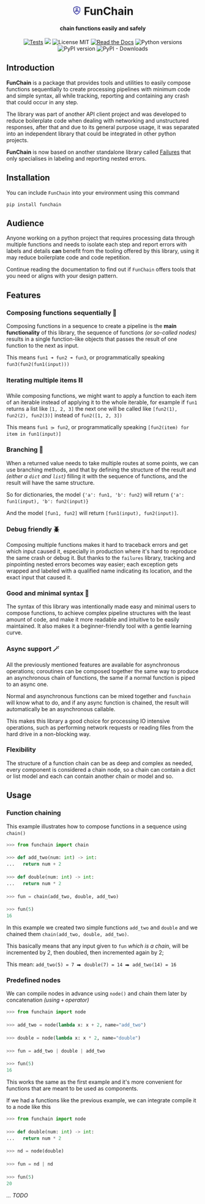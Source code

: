<div align="center" id="heading">
  <h1><img src="./docs/_static/favicon/favicon.svg" alt="logo" width="24" height="24" /> FunChain</h1>
  <strong style="">chain functions easily and safely</strong>
  <div>
    <br/>
    <a href="https://github.com/mediadnan/funchain/actions/workflows/tests.yml"><img src="https://github.com/mediadnan/funchain/actions/workflows/tests.yml/badge.svg" alt="Tests" /></a>
    <a href="https://codecov.io/gh/mediadnan/FunChain" ><img src="https://codecov.io/gh/mediadnan/FunChain/graph/badge.svg?token=HZWUDTLC3O"/></a>
    <img src="https://img.shields.io/github/license/mediadnan/funchain" alt="License MIT" />
    <a href="https://funchain.readthedocs.io/en/latest/"><img src="https://img.shields.io/readthedocs/funchain" alt="Read the Docs"></a>
    <img src="https://img.shields.io/pypi/pyversions/funchain" alt="Python versions" />
    <img src="https://img.shields.io/pypi/v/funchain" alt="PyPI version" />
    <img src="https://img.shields.io/pypi/dm/funchain" alt="PyPI - Downloads"/>
  </div>
</div> 


## Introduction
**FunChain** is a package that provides tools and utilities to easily compose functions sequentially
to create processing pipelines with minimum code and simple syntax,
all while tracking, reporting and containing any crash that could occur in any step.  

The library was part of another API client project and was developed to reduce boilerplate code when dealing
with networking and unstructured responses, after that and due to its general purpose usage, it was separated 
into an independent library that could be integrated in other python projects.

**FunChain** is now based on another standalone library called [Failures](https://pypi.org/project/failures/)
that only specialises in labeling and reporting nested errors.

## Installation
You can include ``FunChain`` into your environment using this command

````shell
pip install funchain
````

## Audience
Anyone working on a python project that requires processing data through multiple functions and needs to isolate
each step and report errors with labels and details **can** benefit from the tooling offered by this library,
using it may reduce boilerplate code and code repetition.

Continue reading the documentation to find out if ``FunChain`` offers tools that you need 
or aligns with your design pattern.

## Features
### Composing functions sequentially 🔗
Composing functions in a sequence to create a pipeline
is the **main functionality** of this library, the sequence
of functions *(or so-called nodes)* results in a single
function-like objects that passes the result of one function
to the next as input.

This means `fun1 ➜ fun2 ➜ fun3`, or programmatically speaking
`fun3(fun2(fun1(input)))`

### Iterating multiple items ⛓️
While composing functions, we might want to apply a function
to each item of an iterable instead of applying it to the whole
iterable, for example if ``fun1`` returns a list like ``[1, 2, 3]`` 
the next one will be called like ``[fun2(1), fun2(2), fun2(3)]`` 
instead of ``fun2([1, 2, 3])``

This means `fun1 ⭄ fun2`, or programmatically speaking 
`[fun2(item) for item in fun1(input)]`

### Branching 🦑
When a returned value needs to take multiple routes at some points,
we can use branching methods, and that by defining the structure
of the result and _(either a ``dict`` and ``list``)_ filling it
with the sequence of functions, and the result will have the same 
structure.

So for dictionaries, the model `{'a': fun1, 'b': fun2}` will return
`{'a': fun1(input), 'b': fun2(input)}`

And the model `[fun1, fun2]` will return `[fun1(input), fun2(input)]`.

### Debug friendly 🪲
Composing multiple functions makes it hard
to traceback errors and get which input caused it,
especially in production where it's hard to reproduce 
the same crash or debug it.
But thanks to the ``failures`` library, tracking and pinpointing 
nested errors becomes way easier; each exception gets wrapped
and labeled with a qualified name indicating its location, and
the exact input that caused it.

### Good and minimal syntax 🎈
The syntax of this library was intentionally made easy and minimal users to compose functions,
to achieve complex pipeline structures with the least amount of code, and make it more readable and intuitive
to be easily maintained. It also makes it a beginner-friendly tool with a gentle learning curve.

### Async support 🪄
All the previously mentioned features are available for asynchronous
operations; coroutines can be composed together the same way to produce
an asynchronous chain of functions,
the same if a normal function is piped to an async one.

Normal and asynchronous functions can be mixed together and
`funchain` will know what to do, and if any async function is chained,
the result will automatically be an asynchronous callable.

This makes this library a good choice for processing IO intensive
operations, such as performing network requests or reading files from
the hard drive in a non-blocking way.

### Flexibility
The structure of a function chain can be as deep and complex as needed,
every component is considered a chain node, so a chain can contain a
dict or list model and each can contain another chain or model and so.

## Usage
### Function chaining

This example illustrates how to compose functions in a sequence
using `chain()`

```python
>>> from funchain import chain

>>> def add_two(num: int) -> int:
...   return num + 2

>>> def double(num: int) -> int:
...   return num * 2

>>> fun = chain(add_two, double, add_two)

>>> fun(5)
16
```
In this example we created two simple functions `add_two` and `double`
and we chained them `chain(add_two, double, add_two)`.

This basically means that any input given to `fun` _which is a chain_,
will be incremented by 2, then doubled, then incremented again by 2;

This mean: `add_two(5) = 7 ⮕ double(7) = 14 ⮕ add_two(14) = 16`

### Predefined nodes
We can compile nodes in advance using `node()` and chain them later
by concatenation _(using_ `+` _operator)_

```python
>>> from funchain import node

>>> add_two = node(lambda x: x + 2, name="add_two")

>>> double = node(lambda x: x * 2, name="double")

>>> fun = add_two | double | add_two

>>> fun(5)
16
```

This works the same as the first example and it's more convenient for functions that are meant to be used
as components.

If we had a functions like the previous example,
we can integrate compile it to a node like this

```python
>>> from funchain import node

>>> def double(num: int) -> int:
...   return num * 2

>>> nd = node(double)

>>> fun = nd | nd

>>> fun(5)
20
```


_... TODO_